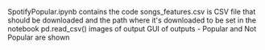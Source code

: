 SpotifyPopular.ipynb contains the code
songs_features.csv is CSV file that should be downloaded and the path where it's downloaded to be set in the notebook pd.read_csv(<path>)
images of output GUI of outputs - Popular and Not Popular are shown
